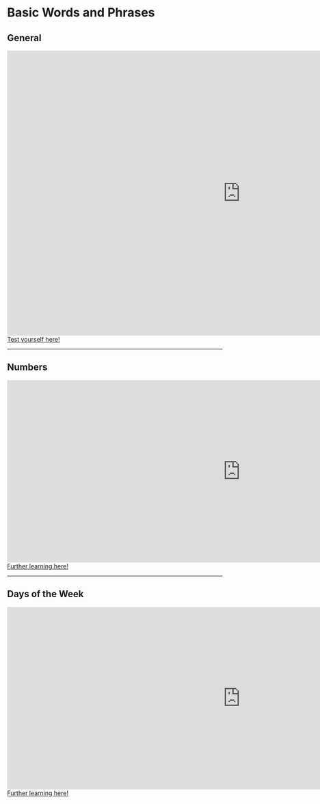 
<h1>Basic Words and Phrases</h1>

<h2>General</h2>

<iframe src="https://h5p.org/h5p/embed/683860" width="1090" height="666" frameborder="0" allowfullscreen="allowfullscreen"></iframe><script src="https://h5p.org/sites/all/modules/h5p/library/js/h5p-resizer.js" charset="UTF-8"></script>
<a href="phrasetest.html">Test yourself here!</a>

<hr>
<h2>Numbers</h2>

<iframe src="https://h5p.org/h5p/embed/683863" width="1090" height="426" frameborder="0" allowfullscreen="allowfullscreen"></iframe><script src="https://h5p.org/sites/all/modules/h5p/library/js/h5p-resizer.js" charset="UTF-8"></script>
<a href="numbers.html">Further learning here!</a>

<hr>
<h2>Days of the Week</h2>

<iframe src="https://h5p.org/h5p/embed/683865" width="1090" height="426" frameborder="0" allowfullscreen="allowfullscreen"></iframe><script src="https://h5p.org/sites/all/modules/h5p/library/js/h5p-resizer.js" charset="UTF-8"></script>
<a href="days.html">Further learning here!</a>
